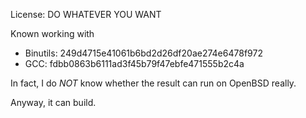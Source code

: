 License: DO WHATEVER YOU WANT

Known working with
- Binutils: 249d4715e41061b6bd2d26df20ae274e6478f972
- GCC: fdbb0863b6111ad3f45b79f47ebfe471555b2c4a


In fact, I do *NOT* know whether the result can run on OpenBSD really.

Anyway, it can build.

